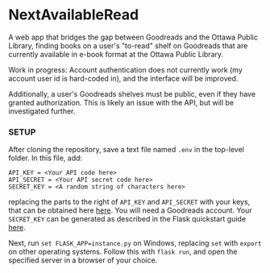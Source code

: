# NextAvailableRead
A web app that bridges the gap between Goodreads and the Ottawa Public Library, finding books on a user's "to-read" shelf on Goodreads that are currently available in e-book format at the Ottawa Public Library.

Work in progress: Account authentication does not currently work (my account user id is hard-coded in), and the interface will be improved.

Additionally, a user's Goodreads shelves must be public, even if they have granted authorization. This is likely an issue with the API, but will be investigated further.

### SETUP

After cloning the repository, save a text file named `.env` in the top-level folder.
In this file, add:
```
API_KEY = <Your API code here>
API_SECRET = <Your API secret code here>
SECRET_KEY = <A random string of characters here>
```
replacing the parts to the right of `API_KEY` and `API_SECRET` with your keys, that can be obtained here
[here](https://www.goodreads.com/api/keys). You will need a Goodreads account. Your `SECRET_KEY` can be generated as described in the Flask quickstart guide [here](https://flask.palletsprojects.com/en/1.1.x/quickstart/#sessions).

Next, run `set FLASK_APP=instance.py` on Windows, replacing `set` with `export` on other operating systems. Follow this with `flask run`, and open the specified server in a browser of your choice.
